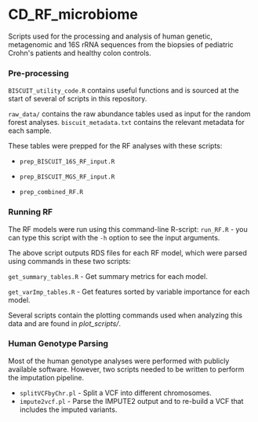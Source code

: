 # CD\_RF\_microbiome
Scripts used for the processing and analysis of human genetic,
metagenomic and 16S rRNA sequences from the biopsies of pediatric Crohn's
patients and healthy colon controls.

### Pre-processing

```BISCUIT_utility_code.R``` contains useful functions and is sourced at the start
of several of scripts in this repository.

```raw_data/``` contains the raw abundance tables used as input for the random
forest analyses. ```biscuit_metadata.txt``` contains the relevant metadata for each
sample.

These tables were prepped for the RF analyses with these scripts:

* ```prep_BISCUIT_16S_RF_input.R```

* ```prep_BISCUIT_MGS_RF_input.R```

* ```prep_combined_RF.R```

### Running RF

The RF models were run using this command-line R-script:
```run_RF.R``` - you can type this script with the ```-h``` option to see the
input arguments.

The above script outputs RDS files for each RF model, which were parsed using
commands in these two scripts:

```get_summary_tables.R``` - Get summary metrics for each model.

```get_varImp_tables.R``` - Get features sorted by variable importance for each
model.

Several scripts contain the plotting commands used when analyzing this data and
are found in *plot_scripts/*.

### Human Genotype Parsing
Most of the human genotype analyses were performed with publicly available
software. However, two scripts needed to be written to perform the imputation
pipeline.
* ```splitVCFbyChr.pl``` - Split a VCF into different chromosomes.
* ```impute2vcf.pl``` - Parse the IMPUTE2 output and to re-build a VCF
that includes the imputed variants.
